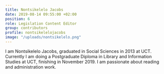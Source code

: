 ```yaml
---
title: Nontsikelelo Jacobs
date: 2019-08-14 09:55:00 +02:00
position: 6
role: Legislation Content Editor
group: contributors
profile: nontsikelelojacobs
image: "/uploads/nontsikelelo.png"
---
```


I am Nontsikelelo Jacobs, graduated in Social Sciences in 2013 at UCT. Currently I am doing a Postgraduate Diploma in Library and Information Studies at UCT, finishing in November 2019. I am passionate about reading and administration work.